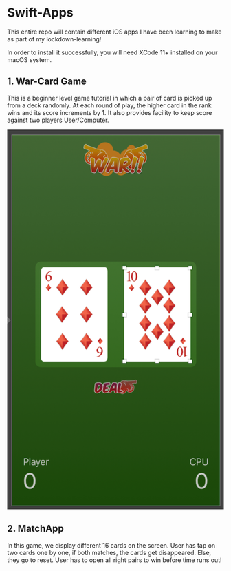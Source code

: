 # Swift-Apps

This entire repo will contain different iOS apps I have been learning to make as part of my lockdown-learning!

In order to install it successfully, you will need XCode 11+ installed on your macOS system. 


## 1. War-Card Game
This is a beginner level game tutorial in which a pair of card is picked up from a deck randomly. At each round of play, the higher card in the rank wins and its score increments by 1. It also provides facility to keep score against two players User/Computer. 

![Alt Text](/warcard-front.png)

## 2. MatchApp
In this game, we display different 16 cards on the screen. User has tap on two cards one by one, if both matches, the cards get disappeared. Else, they go to reset. User has to open all right pairs to win before time runs out!
